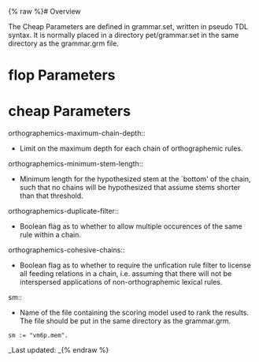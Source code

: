 {% raw %}# Overview

The Cheap Parameters are defined in grammar.set, written in pseudo TDL
syntax. It is normally placed in a directory pet/grammar.set in the same
directory as the grammar.grm file.

# flop Parameters

# cheap Parameters

orthographemics-maximum-chain-depth::

- Limit on the maximum depth for each chain of orthographemic rules.

orthographemics-minimum-stem-length::

- Minimum length for the hypothesized stem at the \`bottom' of the
chain, such that no chains will be hypothesized that assume stems
shorter than that threshold.

orthographemics-duplicate-filter::

- Boolean flag as to whether to allow multiple occurences of the same
rule within a chain.

orthographemics-cohesive-chains::

- Boolean flag as to whether to require the unfication rule filter to
license all feeding relations in a chain, i.e. assuming that there
will not be interspersed applications of non-orthographemic lexical
rules.

sm::

- Name of the file containing the scoring model used to rank the
results. The file should be put in the same directory as the
grammar.grm.

<!-- -->


    sm := "vm6p.mem".

_Last updated: _{% endraw %}